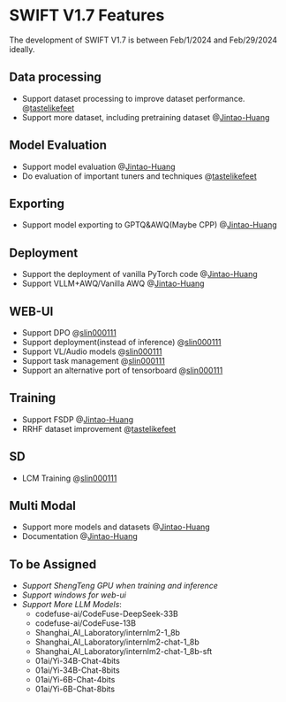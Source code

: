 # SWIFT V1.7 Features

The development of SWIFT V1.7 is between Feb/1/2024 and Feb/29/2024 ideally.

## Data processing

- Support dataset processing to improve dataset performance. @[tastelikefeet](https://github.com/modelscope/swift/issues?q=is%3Apr+author%3Atastelikefeet)
- Support more dataset, including pretraining dataset @[Jintao-Huang](https://github.com/modelscope/swift/issues?q=is%3Apr+author%3AJintao-Huang)

## Model Evaluation

- Support model evaluation @[Jintao-Huang](https://github.com/modelscope/swift/issues?q=is%3Apr+author%3AJintao-Huang)
- Do evaluation of important tuners and techniques @[tastelikefeet](https://github.com/modelscope/swift/issues?q=is%3Apr+author%3Atastelikefeet)

## Exporting

- Support model exporting to GPTQ&AWQ(Maybe CPP) @[Jintao-Huang](https://github.com/modelscope/swift/issues?q=is%3Apr+author%3AJintao-Huang)

## Deployment

- Support the deployment of vanilla PyTorch code @[Jintao-Huang](https://github.com/modelscope/swift/issues?q=is%3Apr+author%3AJintao-Huang)
- Support VLLM+AWQ/Vanilla AWQ @[Jintao-Huang](https://github.com/modelscope/swift/issues?q=is%3Apr+author%3AJintao-Huang)

## WEB-UI

- Support DPO @[slin000111](https://github.com/slin000111)
- Support deployment(instead of inference) @[slin000111](https://github.com/slin000111)
- Support VL/Audio models @[slin000111](https://github.com/slin000111)
- Support task management @[slin000111](https://github.com/slin000111)
- Support an alternative port of tensorboard @[slin000111](https://github.com/slin000111)

## Training

- Support FSDP @[Jintao-Huang](https://github.com/modelscope/swift/issues?q=is%3Apr+author%3AJintao-Huang)
- RRHF dataset improvement @[tastelikefeet](https://github.com/modelscope/swift/issues?q=is%3Apr+author%3Atastelikefeet)

## SD

- LCM Training @[slin000111](https://github.com/slin000111)

## Multi Modal

- Support more models and datasets @[Jintao-Huang](https://github.com/modelscope/swift/issues?q=is%3Apr+author%3AJintao-Huang)
- Documentation @[Jintao-Huang](https://github.com/modelscope/swift/issues?q=is%3Apr+author%3AJintao-Huang)

## To be Assigned

- *Support ShengTeng GPU when training and inference*
- *Support windows for web-ui*
- *Support More LLM Models*:
  - codefuse-ai/CodeFuse-DeepSeek-33B
  - codefuse-ai/CodeFuse-13B
  - Shanghai_AI_Laboratory/internlm2-1_8b
  - Shanghai_AI_Laboratory/internlm2-chat-1_8b
  - Shanghai_AI_Laboratory/internlm2-chat-1_8b-sft
  - 01ai/Yi-34B-Chat-4bits
  - 01ai/Yi-34B-Chat-8bits
  - 01ai/Yi-6B-Chat-4bits
  - 01ai/Yi-6B-Chat-8bits

